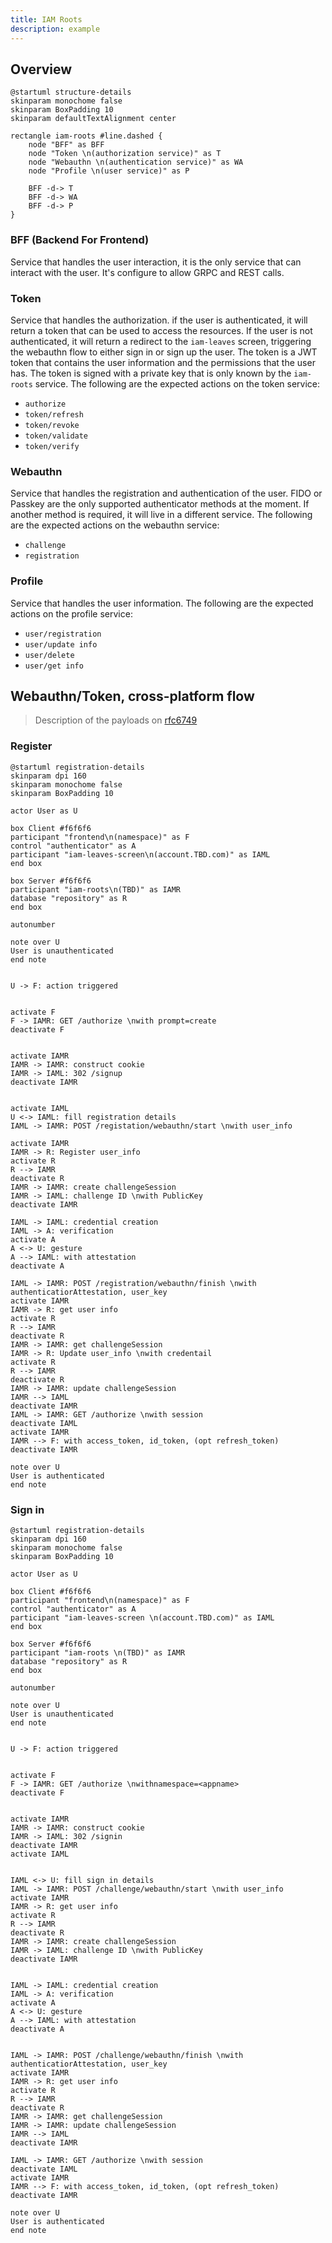 ```yaml
---
title: IAM Roots
description: example
---
```

## Overview

```plantuml
@startuml structure-details
skinparam monochome false
skinparam BoxPadding 10
skinparam defaultTextAlignment center

rectangle iam-roots #line.dashed {
    node "BFF" as BFF
    node "Token \n(authorization service)" as T
    node "Webauthn \n(authentication service)" as WA
    node "Profile \n(user service)" as P

    BFF -d-> T
    BFF -d-> WA
    BFF -d-> P
}
```

### BFF (Backend For Frontend)

Service that handles the user interaction, it is the only service that can interact with the user. It's configure to
allow GRPC and REST calls.

### Token

Service that handles the authorization. if the user is authenticated, it will return a token that can be used to access
the resources. If the user is not authenticated, it will return a redirect to the `iam-leaves` screen, triggering the
webauthn flow to either sign in or sign up the user. The token is a JWT token that contains the user information and
the permissions that the user has. The token is signed with a private key that is only known by the `iam-roots` service.
The following are the expected actions on the token service:

- `authorize`
- `token/refresh`
- `token/revoke`
- `token/validate`
- `token/verify`

### Webauthn

Service that handles the registration and authentication of the user. FIDO or Passkey are the only supported authenticator
methods at the moment. If another method is required, it will live in a different service. The following are the expected
actions on the webauthn service:

- `challenge`
- `registration`

### Profile

Service that handles the user information.
The following are the expected actions on the profile service:

- `user/registration`
- `user/update info`
- `user/delete`
- `user/get info`

## Webauthn/Token, cross-platform flow

> Description of the payloads on [rfc6749](https://datatracker.ietf.org/doc/html/rfc6749)

### Register

```plantuml
@startuml registration-details
skinparam dpi 160
skinparam monochome false
skinparam BoxPadding 10

actor User as U

box Client #f6f6f6
participant "frontend\n(namespace)" as F
control "authenticator" as A
participant "iam-leaves-screen\n(account.TBD.com)" as IAML
end box

box Server #f6f6f6
participant "iam-roots\n(TBD)" as IAMR
database "repository" as R
end box

autonumber

note over U
User is unauthenticated
end note


U -> F: action triggered


activate F
F -> IAMR: GET /authorize \nwith prompt=create
deactivate F


activate IAMR
IAMR -> IAMR: construct cookie
IAMR -> IAML: 302 /signup
deactivate IAMR


activate IAML
U <-> IAML: fill registration details
IAML -> IAMR: POST /registation/webauthn/start \nwith user_info

activate IAMR
IAMR -> R: Register user_info
activate R
R --> IAMR
deactivate R
IAMR -> IAMR: create challengeSession
IAMR -> IAML: challenge ID \nwith PublicKey
deactivate IAMR

IAML -> IAML: credential creation
IAML -> A: verification
activate A
A <-> U: gesture
A --> IAML: with attestation
deactivate A

IAML -> IAMR: POST /registration/webauthn/finish \nwith authenticatiorAttestation, user_key
activate IAMR
IAMR -> R: get user info
activate R
R --> IAMR
deactivate R
IAMR -> IAMR: get challengeSession
IAMR -> R: Update user_info \nwith credentail
activate R
R --> IAMR
deactivate R
IAMR -> IAMR: update challengeSession
IAMR --> IAML
deactivate IAMR
IAML -> IAMR: GET /authorize \nwith session
deactivate IAML
activate IAMR
IAMR --> F: with access_token, id_token, (opt refresh_token)
deactivate IAMR

note over U
User is authenticated
end note
```

### Sign in

```plantuml
@startuml registration-details
skinparam dpi 160
skinparam monochome false
skinparam BoxPadding 10

actor User as U

box Client #f6f6f6
participant "frontend\n(namespace)" as F
control "authenticator" as A
participant "iam-leaves-screen \n(account.TBD.com)" as IAML
end box

box Server #f6f6f6
participant "iam-roots \n(TBD)" as IAMR
database "repository" as R
end box

autonumber

note over U
User is unauthenticated
end note


U -> F: action triggered


activate F
F -> IAMR: GET /authorize \nwithnamespace=<appname>
deactivate F


activate IAMR
IAMR -> IAMR: construct cookie
IAMR -> IAML: 302 /signin
deactivate IAMR
activate IAML


IAML <-> U: fill sign in details
IAML -> IAMR: POST /challenge/webauthn/start \nwith user_info
activate IAMR
IAMR -> R: get user info
activate R
R --> IAMR
deactivate R
IAMR -> IAMR: create challengeSession
IAMR -> IAML: challenge ID \nwith PublicKey
deactivate IAMR


IAML -> IAML: credential creation
IAML -> A: verification
activate A
A <-> U: gesture
A --> IAML: with attestation
deactivate A


IAML -> IAMR: POST /challenge/webauthn/finish \nwith authenticatiorAttestation, user_key
activate IAMR
IAMR -> R: get user info
activate R
R --> IAMR
deactivate R
IAMR -> IAMR: get challengeSession
IAMR -> IAMR: update challengeSession
IAMR --> IAML
deactivate IAMR

IAML -> IAMR: GET /authorize \nwith session
deactivate IAML
activate IAMR
IAMR --> F: with access_token, id_token, (opt refresh_token)
deactivate IAMR

note over U
User is authenticated
end note
```

